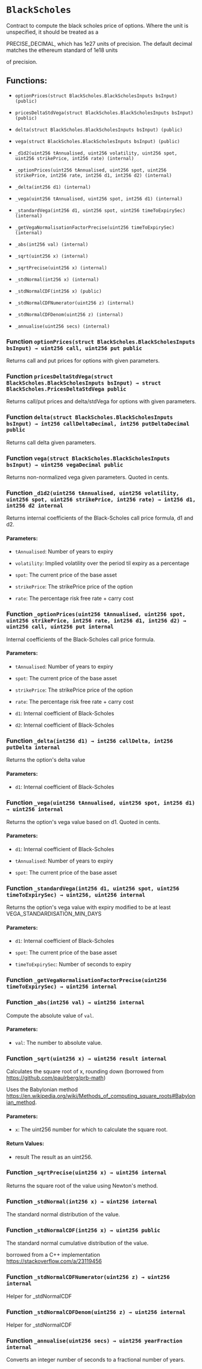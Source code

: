 # `BlackScholes`

Contract to compute the black scholes price of options. Where the unit is unspecified, it should be treated as a

PRECISE_DECIMAL, which has 1e27 units of precision. The default decimal matches the ethereum standard of 1e18 units

of precision.

## Functions:

- `optionPrices(struct BlackScholes.BlackScholesInputs bsInput) (public)`

- `pricesDeltaStdVega(struct BlackScholes.BlackScholesInputs bsInput) (public)`

- `delta(struct BlackScholes.BlackScholesInputs bsInput) (public)`

- `vega(struct BlackScholes.BlackScholesInputs bsInput) (public)`

- `_d1d2(uint256 tAnnualised, uint256 volatility, uint256 spot, uint256 strikePrice, int256 rate) (internal)`

- `_optionPrices(uint256 tAnnualised, uint256 spot, uint256 strikePrice, int256 rate, int256 d1, int256 d2) (internal)`

- `_delta(int256 d1) (internal)`

- `_vega(uint256 tAnnualised, uint256 spot, int256 d1) (internal)`

- `_standardVega(int256 d1, uint256 spot, uint256 timeToExpirySec) (internal)`

- `_getVegaNormalisationFactorPrecise(uint256 timeToExpirySec) (internal)`

- `_abs(int256 val) (internal)`

- `_sqrt(uint256 x) (internal)`

- `_sqrtPrecise(uint256 x) (internal)`

- `_stdNormal(int256 x) (internal)`

- `_stdNormalCDF(int256 x) (public)`

- `_stdNormalCDFNumerator(uint256 z) (internal)`

- `_stdNormalCDFDenom(uint256 z) (internal)`

- `_annualise(uint256 secs) (internal)`

### Function `optionPrices(struct BlackScholes.BlackScholesInputs bsInput) → uint256 call, uint256 put public`

Returns call and put prices for options with given parameters.

### Function `pricesDeltaStdVega(struct BlackScholes.BlackScholesInputs bsInput) → struct BlackScholes.PricesDeltaStdVega public`

Returns call/put prices and delta/stdVega for options with given parameters.

### Function `delta(struct BlackScholes.BlackScholesInputs bsInput) → int256 callDeltaDecimal, int256 putDeltaDecimal public`

Returns call delta given parameters.

### Function `vega(struct BlackScholes.BlackScholesInputs bsInput) → uint256 vegaDecimal public`

Returns non-normalized vega given parameters. Quoted in cents.

### Function `_d1d2(uint256 tAnnualised, uint256 volatility, uint256 spot, uint256 strikePrice, int256 rate) → int256 d1, int256 d2 internal`

Returns internal coefficients of the Black-Scholes call price formula, d1 and d2.

#### Parameters:

- `tAnnualised`: Number of years to expiry

- `volatility`: Implied volatility over the period til expiry as a percentage

- `spot`: The current price of the base asset

- `strikePrice`: The strikePrice price of the option

- `rate`: The percentage risk free rate + carry cost

### Function `_optionPrices(uint256 tAnnualised, uint256 spot, uint256 strikePrice, int256 rate, int256 d1, int256 d2) → uint256 call, uint256 put internal`

Internal coefficients of the Black-Scholes call price formula.

#### Parameters:

- `tAnnualised`: Number of years to expiry

- `spot`: The current price of the base asset

- `strikePrice`: The strikePrice price of the option

- `rate`: The percentage risk free rate + carry cost

- `d1`: Internal coefficient of Black-Scholes

- `d2`: Internal coefficient of Black-Scholes

### Function `_delta(int256 d1) → int256 callDelta, int256 putDelta internal`

Returns the option's delta value

#### Parameters:

- `d1`: Internal coefficient of Black-Scholes

### Function `_vega(uint256 tAnnualised, uint256 spot, int256 d1) → uint256 internal`

Returns the option's vega value based on d1. Quoted in cents.

#### Parameters:

- `d1`: Internal coefficient of Black-Scholes

- `tAnnualised`: Number of years to expiry

- `spot`: The current price of the base asset

### Function `_standardVega(int256 d1, uint256 spot, uint256 timeToExpirySec) → uint256, uint256 internal`

Returns the option's vega value with expiry modified to be at least VEGA_STANDARDISATION_MIN_DAYS

#### Parameters:

- `d1`: Internal coefficient of Black-Scholes

- `spot`: The current price of the base asset

- `timeToExpirySec`: Number of seconds to expiry

### Function `_getVegaNormalisationFactorPrecise(uint256 timeToExpirySec) → uint256 internal`

### Function `_abs(int256 val) → uint256 internal`

Compute the absolute value of `val`.

#### Parameters:

- `val`: The number to absolute value.

### Function `_sqrt(uint256 x) → uint256 result internal`

Calculates the square root of x, rounding down (borrowed from https://github.com/paulrberg/prb-math)

Uses the Babylonian method https://en.wikipedia.org/wiki/Methods_of_computing_square_roots#Babylonian_method.

#### Parameters:

- `x`: The uint256 number for which to calculate the square root.

#### Return Values:

- result The result as an uint256.

### Function `_sqrtPrecise(uint256 x) → uint256 internal`

Returns the square root of the value using Newton's method.

### Function `_stdNormal(int256 x) → uint256 internal`

The standard normal distribution of the value.

### Function `_stdNormalCDF(int256 x) → uint256 public`

The standard normal cumulative distribution of the value.

borrowed from a C++ implementation https://stackoverflow.com/a/23119456

### Function `_stdNormalCDFNumerator(uint256 z) → uint256 internal`

Helper for _stdNormalCDF

### Function `_stdNormalCDFDenom(uint256 z) → uint256 internal`

Helper for _stdNormalCDF

### Function `_annualise(uint256 secs) → uint256 yearFraction internal`

Converts an integer number of seconds to a fractional number of years.
